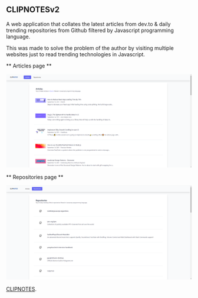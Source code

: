 ## CLIPNOTESv2

A web application that collates the latest articles from dev.to & daily trending repositories from Github filtered by Javascript programming language.

This was made to solve the problem of the author by visiting multiple websites just to read trending technologies in Javascript.

** Articles page **

![Articles page](public/images/screenshots/articles-page.png "articles")

** Repositories page **

![Repositories page](public/images/screenshots/repositories-page.png "repositories")

[CLIPNOTES](https://clipnotes.vercel.app "The web application is deployed in vercel.").
